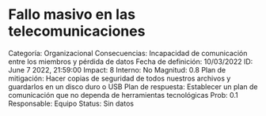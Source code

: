 # Fallo masivo en las telecomunicaciones

Categoría: Organizacional
Consecuencias: Incapacidad de comunicación entre los miembros y pérdida de datos
Fecha de definición: 10/03/2022
ID: June 7 2022, 21:59:00
Impact: 8
Interno: No
Magnitud: 0.8
Plan de mitigación: Hacer copias de seguridad de todos nuestros archivos y guardarlos en un disco duro o USB
Plan de respuesta: Establecer un plan de comunicación que no dependa de herramientas tecnológicas
Prob: 0.1
Responsable: Equipo
Status: Sin datos